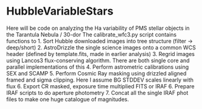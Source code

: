 # HubbleVariableStars
Here will be code on analyzing the Ha variability of PMS stellar objects in the Tarantula Nebula / 30-dor
The calibrate_wfc3.py script contains functions to 
    1. Sort Hubble downloaded images into tree structure (filter -> deep/short)
    2. AstroDrizzle the single science images onto a common WCS header (defined by template.fits, made in earlier analysis)
    3. Regrid images using Lancos3 flux-conserving algorithm. There are both single core and parallel implementations of this
    4. Perform astrometric calibrations using SEX and SCAMP
    5. Perform Cosmic Ray masking using drizzled aligned framed and sigma clipping. Here I assume BG STDDEV scales linearly with flux
    6. Export CR masked, exposure time multiplied FITS or IRAF
    6. Prepare IRAF scripts to do aperture photometry
    7. Concat all the single IRAF phot files to make one huge catalogue of magnitudes. 
